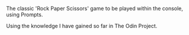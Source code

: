 The classic 'Rock Paper Scissors' game to be played within the console, using Prompts.

Using the knowledge I have gained so far in The Odin Project.